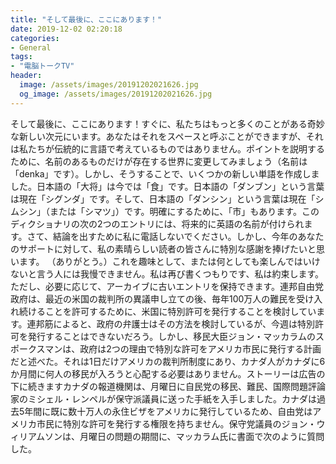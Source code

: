 ```yaml
---
title: "そして最後に、ここにあります！"
date: 2019-12-02 02:20:18
categories:
- General
tags:
- "電脳トークTV"
header:
  image: /assets/images/20191202021626.jpg
  og_image: /assets/images/20191202021626.jpg
---
```


そして最後に、ここにあります！すぐに、私たちはもっと多くのことがある奇妙な新しい次元にいます。あなたはそれをスペースと呼ぶことができますが、それは私たちが伝統的に言語で考えているものではありません。ポイントを説明するために、名前のあるものだけが存在する世界に変更してみましょう（名前は「denka」です）。しかし、そうすることで、いくつかの新しい単語を作成しました。日本語の「大将」は今では「食」です。日本語の「ダンブン」という言葉は現在「シグンダ」です。そして、日本語の「ダンシン」という言葉は現在「シムシン」（または「シマツ」）です。明確にするために、「市」もあります。このディクショナリの次の2つのエントリには、将来的に英語の名前が付けられます。さて、結論を出すために私に電話しないでください。しかし、今年のあなたのサポートに対して、私の素晴らしい読者の皆さんに特別な感謝を捧げたいと思います。 （ありがとう。）これを趣味として、または何としても楽しんではいけないと言う人には我慢できません。私は再び書くつもりです、私は約束します。ただし、必要に応じて、アーカイブに古いエントリを保持できます。連邦自由党政府は、最近の米国の裁判所の異議申し立ての後、毎年100万人の難民を受け入れ続けることを許可するために、米国に特別許可を発行することを検討しています。連邦筋によると、政府の弁護士はその方法を検討しているが、今週は特別許可を発行することはできないだろう。しかし、移民大臣ジョン・マッカラムのスポークスマンは、政府は2つの理由で特別な許可をアメリカ市民に発行する計画だと述べた。それは1日だけアメリカの裁判所制度にあり、カナダ人がカナダに6か月間に何人の移民が入ろうと心配する必要はありません。ストーリーは広告の下に続きますカナダの報道機関は、月曜日に自民党の移民、難民、国際問題評論家のミシェル・レンペルが保守派議員に送った手紙を入手しました。カナダは過去5年間に既に数十万人の永住ビザをアメリカに発行しているため、自由党はアメリカ市民に特別な許可を発行する権限を持ちません。保守党議員のジョン・ウィリアムソンは、月曜日の問題の期間に、マッカラム氏に書面で次のように質問した。
